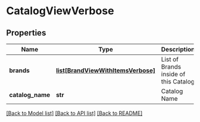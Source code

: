 # CatalogViewVerbose

## Properties
Name | Type | Description | Notes
------------ | ------------- | ------------- | -------------
**brands** | [**list[BrandViewWithItemsVerbose]**](BrandViewWithItemsVerbose.md) | List of Brands inside of this Catalog | 
**catalog_name** | **str** | Catalog Name | 

[[Back to Model list]](../README.md#documentation-for-models) [[Back to API list]](../README.md#documentation-for-api-endpoints) [[Back to README]](../README.md)


